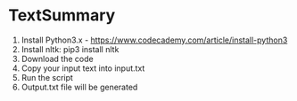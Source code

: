 # TextSummary

1. Install Python3.x - https://www.codecademy.com/article/install-python3
2. Install nltk: pip3 install nltk
3. Download the code
4. Copy your input text into input.txt
5. Run the script
6. Output.txt file will be generated 

